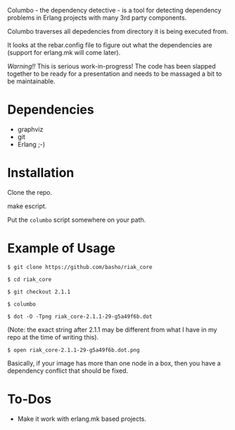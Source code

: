 Columbo - the dependency detective - is a tool for detecting dependency problems in Erlang projects with many 3rd party components.

Columbo traverses all depedencies from directory it is being executed from.

It looks at the rebar.config file to figure out what the dependencies are (support for erlang.mk will come later).

*Warning!!* This is serious work-in-progress! The code has been slapped together to be ready for a presentation and needs to be massaged a bit to be maintainable.

# Dependencies

* graphviz
* git
* Erlang ;-)

# Installation

Clone the repo.

make escript.

Put the `columbo` script somewhere on your path.

# Example of Usage

`$ git clone https://github.com/basho/riak_core` 

`$ cd riak_core` 

`$ git checkout 2.1.1` 

`$ columbo` 

`$ dot -O -Tpng riak_core-2.1.1-29-g5a49f6b.dot` 

(Note: the exact string after 2.1.1 may be different from what I have in my repo at the time of writing this).

`$ open riak_core-2.1.1-29-g5a49f6b.dot.png` 

Basically, if your image has more than one node in a box, then you have a dependency conflict that should be fixed.

# To-Dos

* Make it work with erlang.mk based projects.
